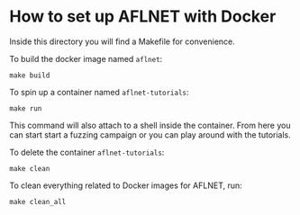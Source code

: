 # How to set up AFLNET with Docker

Inside this directory you will find a Makefile for convenience.

To build the docker image named `aflnet`:
```
make build
```

To spin up a container named `aflnet-tutorials`:
```
make run
```
This command will also attach to a shell inside the container.
From here you can start start a fuzzing campaign or you can play around with the tutorials.

To delete the container `aflnet-tutorials`:
```
make clean
```

To clean everything related to Docker images for AFLNET, run:
```
make clean_all
```

